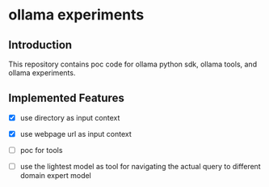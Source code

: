 # ollama experiments

## Introduction

This repository contains poc code for ollama python sdk, ollama tools, and ollama experiments.

## Implemented Features

- [x] use directory as input context
- [x] use webpage url as input context
- [ ] poc for tools
- [ ] use the lightest model as tool for navigating the actual query to different domain expert model

